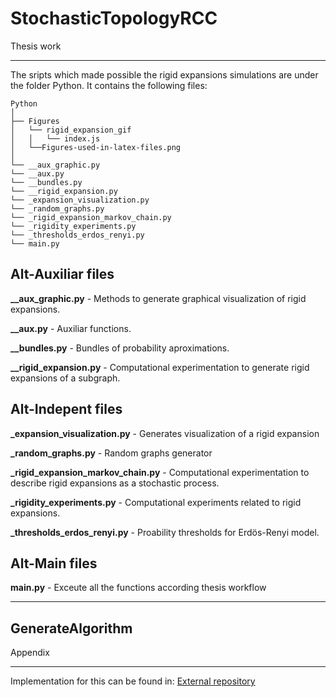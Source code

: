 # StochasticTopologyRCC
Thesis work

---

The sripts which made possible the rigid expansions simulations are under the folder Python. It contains the following files: 

```
Python
│
├── Figures
│   └── rigid_expansion_gif
│   │   └── index.js
│   └──Figures-used-in-latex-files.png
│   
└── __aux_graphic.py
└── __aux.py
└── __bundles.py
└── __rigid_expansion.py
└── _expansion_visualization.py
└── _random_graphs.py
└── _rigid_expansion_markov_chain.py
└── _rigidity_experiments.py
└── _thresholds_erdos_renyi.py
└── main.py
```
Alt-Auxiliar files
------
**__aux_graphic.py** - Methods to generate graphical visualization of rigid expansions.

**__aux.py** - Auxiliar functions.

**__bundles.py** - Bundles of probability aproximations.

**__rigid_expansion.py** - Computational experimentation to generate rigid expansions of a subgraph.


Alt-Indepent files
------
**_expansion_visualization.py** - Generates visualization of a rigid expansion

**_random_graphs.py** - Random graphs generator

**_rigid_expansion_markov_chain.py** - Computational experimentation to describe rigid expansions as a stochastic process.

**_rigidity_experiments.py** - Computational experiments related to rigid expansions.

**_thresholds_erdos_renyi.py** - Proability thresholds for Erdös-Renyi model.


Alt-Main files
------
**main.py** - Exceute all the functions according thesis workflow

---

## GenerateAlgorithm
Appendix

---
Implementation for this can be found in:
[External repository](https://github.com/RicardoChCz/GenerateAlgorithm)
